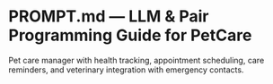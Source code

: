 # PROMPT.md — LLM & Pair Programming Guide for PetCare

Pet care manager with health tracking, appointment scheduling, care reminders, and veterinary integration with emergency contacts.
